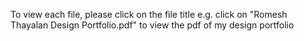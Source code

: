 To view each file, please click on the file title e.g. click on "Romesh Thayalan Design Portfolio.pdf" to view the pdf of my design portfolio
